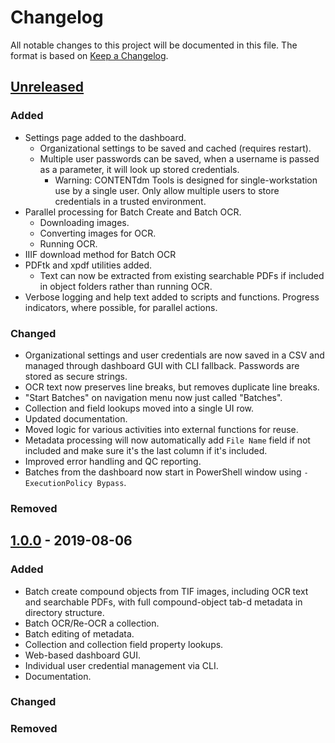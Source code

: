 # Changelog
All notable changes to this project will be documented in this file. The format is based on [Keep a Changelog](https://keepachangelog.com/en/1.0.0/).

## [Unreleased]
### Added
- Settings page added to the dashboard.
  - Organizational settings to be saved and cached (requires restart).
  - Multiple user passwords can be saved, when a username is passed as a parameter, it will look up stored credentials.
    - Warning: CONTENTdm Tools is designed for single-workstation use by a single user. Only allow multiple users to store credentials in a trusted environment.
- Parallel processing for Batch Create and Batch OCR.
  - Downloading images.
  - Converting images for OCR.
  - Running OCR.
- IIIF download method for Batch OCR
- PDFtk and xpdf utilities added.
  - Text can now be extracted from existing searchable PDFs if included in object folders rather than running OCR.
- Verbose logging and help text added to scripts and functions. Progress indicators, where possible, for parallel actions.
### Changed
- Organizational settings and user credentials are now saved in a CSV and managed through dashboard GUI with CLI fallback. Passwords are stored as secure strings.
- OCR text now preserves line breaks, but removes duplicate line breaks.
- "Start Batches" on navigation menu now just called "Batches".
- Collection and field lookups moved into a single UI row.
- Updated documentation.
- Moved logic for various activities into external functions for reuse.
- Metadata processing will now automatically add `File Name` field if not included and make sure it's the last column if it's included.
- Improved error handling and QC reporting.
- Batches from the dashboard now start in PowerShell window using `-ExecutionPolicy Bypass`.
### Removed

## [1.0.0](https://github.com/psu-libraries/contentdmtools/releases/tag/v1.0) - 2019-08-06
### Added
- Batch create compound objects from TIF images, including OCR text and searchable PDFs, with full compound-object tab-d metadata in directory structure.
- Batch OCR/Re-OCR a collection.
- Batch editing of metadata.
- Collection and collection field property lookups.
- Web-based dashboard GUI.
- Individual user credential management via CLI.
- Documentation.

### Changed

### Removed

[Unreleased]: https://github.com/psu-libraries/contentdmtools/compare/v1.0...HEAD
[1.0.0]: https://github.com/olivierlacan/keep-a-changelog/compare/v0.3.0...v1.0.0
[1.0.0]: https://github.com/psu-libraries/contentdmtools/releases/tag/v1.0